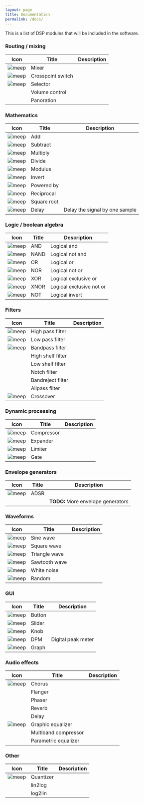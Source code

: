 ```yaml
---
layout: page
title: Documentation
permalink: /docs/
---
```


This is a list of DSP modules that will be included in the software.


### Routing / mixing

Icon                                     | Title                | Description
-----------------------------------------|----------------------|------------
![meep](/dsp/gfx/modules/mixer.png)      | Mixer                | 
![meep](/dsp/gfx/modules/crosspoint.png) | Crosspoint switch    | 
![meep](/dsp/gfx/modules/selector.png)   | Selector             | 
                                         | Volume control       | 
                                         | Panoration           | 



### Mathematics

Icon                                     | Title            | Description
-----------------------------------------|------------------|------------
![meep](/dsp/gfx/modules/add.png)        | Add              | 
![meep](/dsp/gfx/modules/sub.png)        | Subtract         | 
![meep](/dsp/gfx/modules/mul.png)        | Multiply         | 
![meep](/dsp/gfx/modules/div.png)        | Divide           | 
![meep](/dsp/gfx/modules/mod.png)        | Modulus          | 
![meep](/dsp/gfx/modules/invert.png)     | Invert           | 
![meep](/dsp/gfx/modules/pow.png)        | Powered by       | 
![meep](/dsp/gfx/modules/reciprocal.png) | Reciprocal       | 
![meep](/dsp/gfx/modules/sqrt.png)       | Square root      | 
![meep](/dsp/gfx/modules/delay.png)      | Delay            | Delay the signal by one sample



### Logic / boolean algebra

Icon                                     | Title            | Description
-----------------------------------------|------------------|------------
![meep](/dsp/gfx/modules/and.png)        | AND              | Logical and
![meep](/dsp/gfx/modules/nand.png)       | NAND             | Logical not and
![meep](/dsp/gfx/modules/or.png)         | OR               | Logical or
![meep](/dsp/gfx/modules/nor.png)        | NOR              | Logical not or
![meep](/dsp/gfx/modules/xor.png)        | XOR              | Logical exclusive or
![meep](/dsp/gfx/modules/xnor.png)       | XNOR             | Logical exclusive not or
![meep](/dsp/gfx/modules/not.png)        | NOT              | Logical invert



### Filters

Icon                                     | Title             | Description
-----------------------------------------|-------------------|------------
![meep](/dsp/gfx/modules/hp.png)         | High pass filter  | 
![meep](/dsp/gfx/modules/lp.png)         | Low pass filter   | 
![meep](/dsp/gfx/modules/bp.png)         | Bandpass filter   | 
                                         | High shelf filter | 
                                         | Low shelf filter  | 
                                         | Notch filter      | 
                                         | Bandreject filter | 
                                         | Allpass filter    | 
![meep](/dsp/gfx/modules/crossover.png)  | Crossover         | 



### Dynamic processing

Icon                                     | Title            | Description
-----------------------------------------|------------------|------------
![meep](/dsp/gfx/modules/compressor.png) | Compressor       | 
![meep](/dsp/gfx/modules/expander.png)   | Expander         | 
![meep](/dsp/gfx/modules/limiter.png)    | Limiter          | 
![meep](/dsp/gfx/modules/gate.png)       | Gate             | 



### Envelope generators

Icon                                     | Title             | Description
-----------------------------------------|-------------------|------------
![meep](/dsp/gfx/modules/adsr.png)       | ADSR              | 
                                         |                   | **TODO:** More envelope generators



### Waveforms

Icon                                     | Title            | Description
-----------------------------------------|------------------|------------
![meep](/dsp/gfx/modules/sin.png)        | Sine wave        | 
![meep](/dsp/gfx/modules/square.png)     | Square wave      | 
![meep](/dsp/gfx/modules/tri.png)        | Triangle wave    | 
![meep](/dsp/gfx/modules/saw.png)        | Sawtooth wave    | 
![meep](/dsp/gfx/modules/noise.png)      | White noise      | 
![meep](/dsp/gfx/modules/random.png)     | Random            | 



### GUI

Icon                                     | Title            | Description
-----------------------------------------|------------------|------------
![meep](/dsp/gfx/modules/button.png)     | Button           | 
![meep](/dsp/gfx/modules/slider.png)     | Slider           | 
![meep](/dsp/gfx/modules/knob.png)       | Knob             | 
![meep](/dsp/gfx/modules/dpm.png)        | DPM              | Digital peak meter
![meep](/dsp/gfx/modules/graph.png)      | Graph            | 



### Audio effects

Icon                                     | Title                | Description
-----------------------------------------|----------------------|------------
![meep](/dsp/gfx/modules/chorus.png)     | Chorus               | 
                                         | Flanger              | 
                                         | Phaser               | 
                                         | Reverb               | 
                                         | Delay                | 
![meep](/dsp/gfx/modules/graphic.png)    | Graphic equalizer    | 
                                         | Multiband compressor | 
                                         | Parametric equalizer | 



### Other

Icon                                     | Title             | Description
-----------------------------------------|-------------------|------------
![meep](/dsp/gfx/modules/quantizer.png)  | Quantizer         | 
                                         | lin2log           | 
                                         | log2lin           | 